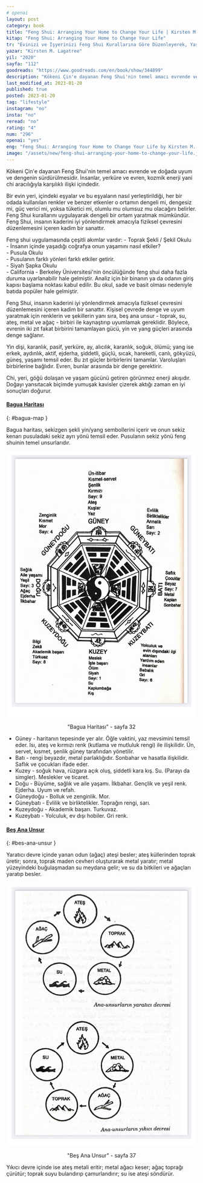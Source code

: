 ```yaml
---
# openai
layout: post
category: book
title: "Feng Shui: Arranging Your Home to Change Your Life | Kirsten M. Lagatree (Kitap)"
kitap: "Feng Shui: Arranging Your Home to Change Your Life"
tr: "Evinizi ve İşyerinizi Feng Shui Kurallarına Göre Düzenleyerek, Yaşamınızda Büyük Değişimler Yaratabilirsiniz"
yazar: "Kirsten M. Lagatree"
yil: "2020"
sayfa: "112"
goodreads: "https://www.goodreads.com/en/book/show/344899"
description: "Kökeni Çin'e dayanan Feng Shui'nin temel amacı evrende ve doğada uyum ve dengenin sürdürülmesidir. Bu kitapta, Feng Shui'nin geçmişi ve temel unsurları ele alınıyor."
last_modified_at: 2023-01-20
published: true
posted: 2023-01-20
tag: "lifestyle"
instagram: "no"
insta: "no"
reread: "no"
rating: "4"
num: "296"
openai: "yes"
eng: "Feng Shui: Arranging Your Home to Change Your Life by Kirsten M. Lagatree is a guidebook that explains the principles of feng shui, an ancient Chinese practice of arranging one's environment to promote harmony and balance. The book provides readers with practical tips on how to apply feng shui principles to their homes and create a space that supports their physical, emotional, and spiritual well-being. Lagatree explains the meaning of various feng shui elements such as color, light, and furniture placement, and how they can affect energy flow in a space. She also covers common challenges such as clutter, small spaces, and shared living arrangements."
image: "/assets/new/feng-shui-arranging-your-home-to-change-your-life.jpg"
---
```


Kökeni Çin'e dayanan Feng Shui'nin temel amacı evrende ve doğada uyum ve dengenin sürdürülmesidir. İnsanlar, yerküre ve evren, kozmik enerji yani chi aracılığıyla karşılıklı ilişki içindedir. 

Bir evin yeri, içindeki eşyalar ve bu eşyaların nasıl yerleştirildiği, her bir odada kullanılan renkler ve benzer etkenler o ortamın dengeli mi, dengesiz mi, güç verici mi, yoksa tüketici mi, olumlu mu olumsuz mu olacağını belirler. Feng Shui kurallarını uygulayarak dengeli bir ortam yaratmak mümkündür. Feng Shui, insanın kaderini iyi yönlendirmek amacıyla fiziksel çevresini düzenlemesini içeren kadim bir sanattır.

Feng shui uygulamasında çeşitli akımlar vardır: 
	- Toprak Şekli / Şekil Okulu  
		- İnsanın içinde yaşadığı coğrafya onun yaşamını nasıl etkiler?  
	- Pusula Okulu  
		- Pusulanın farklı yönleri farklı etkiler getirir.  
	- Siyah Şapka Okulu  
		- California - Berkeley Üniversitesi'nin öncülüğünde feng shui daha fazla duruma uyarlanabilir hale gelmiştir. Analiz için bir binanın ya da odanın giriş kapısı başlama noktası kabul edilir. Bu okul, sade ve basit olması nedeniyle batıda popüler hale gelmiştir. 

Feng Shui, insanın kaderini iyi yönlendirmek amacıyla fiziksel çevresini düzenlemesini içeren kadim bir sanattır. Kişisel çevrede denge ve uyum yaratmak için renklerin ve şekillerin yanı sıra, beş ana unsur - toprak, su, ateş, metal ve ağaç - birbiri ile kaynaştırıp uyumlamak gereklidir. Böylece, evrenin iki zıt fakat birbirini tamamlayan gücü, yin ve yang güçleri arasında denge sağlanır. 

Yin dişi, karanlık, pasif, yerküre, ay, alıcılık, karanlık, soğuk, ölümü; yang ise erkek, aydınlık, aktif, ejderha, şiddetli, güçlü, sıcak, hareketli, canlı, gökyüzü, güneş, yaşamı temsil eder. Bu zıt güçler birbirlerini tamamlar. Varoluşları birbirlerine bağlıdır. Evren, bunlar arasında bir denge gerektirir. 

Chi, yeri, göğü dolaşan ve yaşam gücünü getiren görünmez enerji akışıdır. Doğayı yansıtacak biçimde yumuşak kavisler çizerek aktığı zaman en iyi sonuçları doğurur. 

#### [Bagua Haritası](#bagua-map)
{: #bagua-map }

Bagua haritası, sekizgen şekli yin/yang sembollerini içerir ve onun sekiz kenarı pusuladaki sekiz ayrı yönü temsil eder. Pusulanın sekiz yönü feng shuinin temel unsurlarıdır. 

![Bagua Haritası - sayfa 32](/assets/graph/2023-01-20/bagua-map.jpg)
<center> "Bagua Haritası" - sayfa 32</center> 

- Güney - haritanın tepesinde yer alır. Öğle vaktini, yaz mevsimini temsil eder. Isı, ateş ve kırmızı renk (kutlama ve mutluluk rengi) ile ilişkilidir. Ün, servet, kısmet, şenlik güney tarafından yönetilir. 
- Batı - rengi beyazdır, metal parlaklığıdır. Sonbahar ve hasatla ilişkilidir. Saflık ve çocukları ifade eder. 
- Kuzey - soğuk hava, rüzgara açık oluş, şiddetli kara kış. Su. (Parayı da simgler). Meslekler ve ticaret. 
- Doğu - Büyüme, sağlık ve aile yaşamı. İlkbahar. Gençlik ve yeşil renk. Ejderha. Uyum ve refah. 
- Güneydoğu - Bolluk ve zenginlik. Mor. 
- Güneybatı - Evlilik ve birliktelikler. Toprağın rengi, sarı. 
- Kuzeydoğu - Akademik başarı. Turkuvaz.
- Kuzeybatı - Yolculuk, ev dışı hobiler. Gri renk.

#### [Beş Ana Unsur](#bes-ana-unsur)
{: #bes-ana-unsur }

Yaratıcı devre içinde yanan odun (ağaç) ateşi besler; ateş küllerinden toprak üretir; sonra, toprak maden cevheri oluşturarak metal yaratır; metal yüzeyindeki buğulaşmadan su meydana gelir; ve su da bitkileri ve ağaçları yaratıp besler.

![Beş Ana Unsur - sayfa 37](/assets/graph/2023-01-20/ana-unsurlar.jpg)
<center> "Beş Ana Unsur" - sayfa 37</center> 

Yıkıcı devre içinde ise ateş metali eritir; metal ağacı keser; ağaç toprağı çürütür; toprak suyu bulandırıp çamurlandırır; su ise ateşi söndürür.
